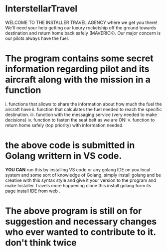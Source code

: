 # InterstellarTravel
WELCOME TO THE INSTALLER TRAVEL AGENCY
where we get you there!
We'll need your help getting our luxury rocketship off the ground towards destination and return home back safely (MAVERICK). 
Our major concern is our pilots always have the fuel.

# The program contains some secret information regarding pilot and its aircraft along with the mission in a function 
i. functions that allows to share the information about how much the fuel the aircraft have
ii. function that calculates the fuel needed to reach the specific destination.
iii. function with the messaging service (very needed to make decisions)
iv. function to fasten the seat belt as we are ON!
v. function to return home safely (top priority) with information needed.

# the above code is submitted in Golang writtern in VS code.

**YOU CAN** run this by installing VS code or any golang IDE on you local system and some sort of knowledge of Golang, simply install golang and be creative with this syntax style and give it your version to the program and make Installer Travels more happening
clone this 
install golang form its page 
install IDE from web .

# The above program is still on for suggestion and necessary changes who ever wanted to contribute to it. don't think twice 
